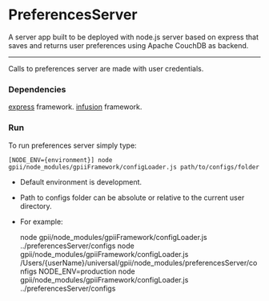 PreferencesServer
===

A server app built to be deployed with node.js server based on express that saves and returns user preferences using Apache CouchDB as backend.

---
Calls to preferences server are made with user credentials. 

### Dependencies

[express](http://expressjs.com/) framework.
[infusion](https://github.com/fluid-project/infusion) framework.

### Run

To run preferences server simply type:

    [NODE_ENV={environment}] node gpii/node_modules/gpiiFramework/configLoader.js path/to/configs/folder

- Default environment is development.
- Path to configs folder can be absolute or relative to the current user directory.

- For example:

    node gpii/node_modules/gpiiFramework/configLoader.js ../preferencesServer/configs
    node gpii/node_modules/gpiiFramework/configLoader.js /Users/{userName}/universal/gpii/node_modules/preferencesServer/configs
    NODE_ENV=production node gpii/node_modules/gpiiFramework/configLoader.js ../preferencesServer/configs